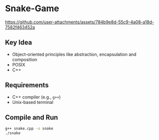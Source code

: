 # Snake-Game




https://github.com/user-attachments/assets/784b9e8d-55c9-4a08-a18d-7582f463452a





## Key Idea
- Object-oriented principles like abstraction, encapsulation and composition
- POSIX
- C++

## Requirements

- C++ compiler (e.g., `g++`)
- Unix-based terminal

## Compile and Run

```bash
g++ snake.cpp -o snake
./snake
```
